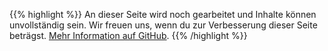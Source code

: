 <!-- This placeholder is needed, otherwise huge recognizes the file as JSON -->

{{% highlight %}}
An dieser Seite wird noch gearbeitet und Inhalte können unvollständig sein. Wir freuen uns, wenn du zur Verbesserung dieser Seite beträgst. [Mehr Information auf GitHub](https://github.com/fipguide/fipguide.github.io/wiki/Deutsch).
{{% /highlight %}}
